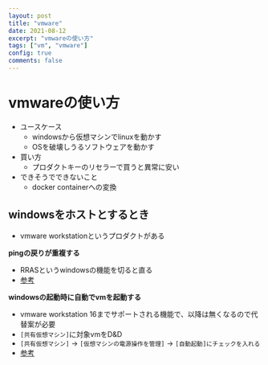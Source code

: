 ```yaml
---
layout: post
title: "vmware"
date: 2021-08-12
excerpt: "vmwareの使い方"
tags: ["vm", "vmware"]
config: true
comments: false
---
```


# vmwareの使い方
 - ユースケース
   - windowsから仮想マシンでlinuxを動かす
   - OSを破壊しうるソフトウェアを動かす
 - 買い方
   - プロダクトキーのリセラーで買うと異常に安い
 - できそうでできないこと
   - docker containerへの変換

## windowsをホストとするとき
 - vmware workstationというプロダクトがある

**pingの戻りが重複する**  
 - RRASというwindowsの機能を切ると直る
 - [参考](https://thedatamachine.wordpress.com/2019/12/26/vmware-workstation-dup-packet-issue-resolved-sort-of/)

**windowsの起動時に自動でvmを起動する**  
 - vmware workstation 16までサポートされる機能で、以降は無くなるので代替案が必要
 - `[共有仮想マシン]`に対象vmをD&D
 - `[共有仮想マシン]` -> `[仮想マシンの電源操作を管理]` -> `[自動起動]にチェックを入れる`
 - [参考](https://blog.radler.jp/2018/07/31/vmware-workstation-%E3%81%AE-vm-%E3%82%92%E3%83%9B%E3%82%B9%E3%83%88%E3%81%A8%E5%90%8C%E6%99%82%E3%81%AB%E8%B5%B7%E5%8B%95%E3%81%99%E3%82%8B/)
